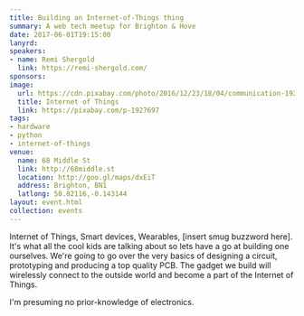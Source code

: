 ```yaml
---
title: Building an Internet-of-Things thing
summary: A web tech meetup for Brighton & Hove
date: 2017-06-01T19:15:00
lanyrd: 
speakers:
- name: Remi Shergold
  link: https://remi-shergold.com/
sponsors:
image:
  url: https://cdn.pixabay.com/photo/2016/12/23/18/04/communication-1927697_640.png
  title: Internet of Things
  link: https://pixabay.com/p-1927697
tags:
- hardware
- python
- internet-of-things
venue:
  name: 68 Middle St
  link: http://68middle.st
  location: http://goo.gl/maps/dxEiT
  address: Brighton, BN1
  latlong: 50.82116,-0.143144
layout: event.html
collection: events
---
```


Internet of Things, Smart devices, Wearables, [insert smug buzzword here]. It's what all the cool kids are talking about so lets have a go at building one ourselves.
We're going to go over the very basics of designing a circuit, prototyping and producing a top quality PCB. The gadget we build will wirelessly connect to the outside world and become a part of the Internet of Things. 

I'm presuming no prior-knowledge of electronics.
